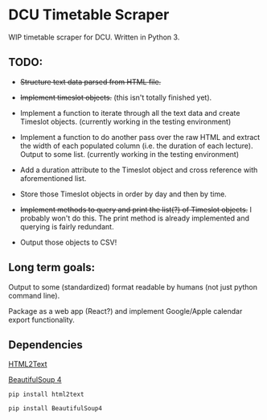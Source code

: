 # DCU Timetable Scraper

WIP timetable scraper for DCU. Written in Python 3.


## TODO:

* ~~Structure text data parsed from HTML file.~~

* ~~Implement timeslot objects.~~ (this isn't totally finished yet).

* Implement a function to iterate through all the text data and create Timeslot objects. (currently working in the testing environment)

* Implement a function to do another pass over the raw HTML and extract the width of each populated column (i.e. the duration of each lecture). Output to some list. (currently working in the testing environment)

* Add a duration attribute to the Timeslot object and cross reference with aforementioned list.

* Store those Timeslot objects in order by day and then by time.

* ~~Implement methods to query and print the list(?) of Timeslot objects.~~
I probably won't do this. The print method is already implemented and querying is fairly redundant.

* Output those objects to CSV!


## Long term goals:

Output to some (standardized) format readable by humans (not just python command line).

Package as a web app (React?) and implement Google/Apple calendar export functionality.


## Dependencies

[HTML2Text](https://pypi.org/project/html2text/)

[BeautifulSoup 4](https://www.crummy.com/software/BeautifulSoup/bs4/doc/)

```
pip install html2text

pip install BeautifulSoup4
```
